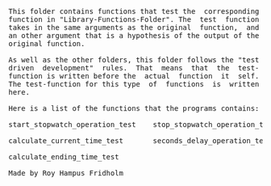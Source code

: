
<pre>
This folder contains functions that test the  corresponding
function in "Library-Functions-Folder". The  test  function
takes in the same arguments as the original  function,  and
an other argument that is a hypothesis of the output of the
original function.

As well as the other folders, this folder follows the "test
driven  development"  rules.  That  means  that  the  test-
function is written before the  actual  function  it  self.
The test-function for this type  of  functions  is  written
here.

Here is a list of the functions that the programs contains:

start_stopwatch_operation_test    stop_stopwatch_operation_test

calculate_current_time_test       seconds_delay_operation_test

calculate_ending_time_test

Made by Roy Hampus Fridholm
</pre>
